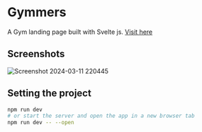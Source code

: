 # Gymmers

A Gym landing page built with Svelte js.
[Visit here](https://gym-mers.netlify.app)

## Screenshots
![Screenshot 2024-03-11 220445](https://github.com/amanr-dev/gymmers/assets/124811276/a72ea3b9-3412-4de2-a8bb-c764face4bcc)

## Setting the project

```bash
npm run dev
# or start the server and open the app in a new browser tab
npm run dev -- --open
```

